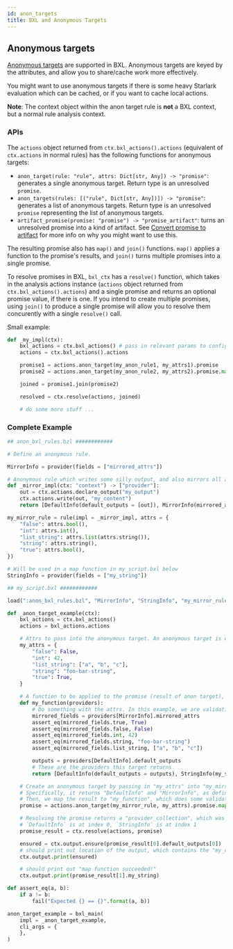 ```yaml
---
id: anon_targets
title: BXL and Anonymous Targets
---
```


## Anonymous targets

[Anonymous targets](../rule_authors/anon_targets.md) are supported in BXL. Anonymous targets are keyed by the attributes, and allow you to share/cache work more effectively.

You might want to use anonymous targets if there is some heavy Starlark evaluation which can be cached, or if you want to cache local actions.

**Note**: The context object within the anon target rule is **not** a BXL context, but a normal rule analysis context.

### APIs

The `actions` object returned from `ctx.bxl_actions().actions` (equivalent of `ctx.actions` in normal rules) has the following functions for anonymous targets:

* `anon_target(rule: "rule", attrs: Dict[str, Any]) -> "promise"`: generates a single anonymous target. Return type is an unresolved `promise`.
* `anon_targets(rules: [("rule", Dict[str, Any])]) -> "promise"`: generates a list of anonymous targets. Return type is an unresolved `promise` representing the list of anonymous targets.
* `artifact_promise(promise: "promise") -> "promise_artifact"`: turns an unresolved promise into a kind of artifact. See [Convert promise to artifact](../rule_authors/anon_targets.md#convert-promise-to-artifact) for more info on why you might want to use this.

The resulting promise also has `map()` and `join()` functions. `map()` applies a function to the promise's results, and `join()` turns multiple promises into a single promise.

To resolve promises in BXL, `bxl_ctx` has a `resolve()` function, which takes in the analysis actions instance (`actions` object returned from `ctx.bxl_actions().actions`) and a single promise and returns an optional promise value, if there is one. If you intend to create multiple promises, using `join()` to produce a single promise will allow you to resolve them concurently with a single `resolve()` call.

Small example:

```python
def _my_impl(ctx):
    bxl_actions = ctx.bxl_actions() # pass in relevant params to configure the execution platform resolution
    actions = ctx.bxl_actions().actions

    promise1 = actions.anon_target(my_anon_rule1, my_attrs1).promise
    promise2 = actions.anon_target(my_anon_rule2, my_attrs2).promise.map(my_map_function)

    joined = promise1.join(promise2)

    resolved = ctx.resolve(actions, joined)

    # do some more stuff ...
```

### Complete Example

```python
## anon_bxl_rules.bzl ############

# Define an anonymous rule.

MirrorInfo = provider(fields = ["mirrored_attrs"])

# Anonymous rule which writes some silly output, and also mirrors all attributes received
def _mirror_impl(ctx: "context") -> ["provider"]:
    out = ctx.actions.declare_output("my_output")
    ctx.actions.write(out, "my_content")
    return [DefaultInfo(default_outputs = [out]), MirrorInfo(mirrored_attrs = ctx.attrs)]

my_mirror_rule = rule(impl = _mirror_impl, attrs = {
    "false": attrs.bool(),
    "int": attrs.int(),
    "list_string": attrs.list(attrs.string()),
    "string": attrs.string(),
    "true": attrs.bool(),
})

# Will be used in a map function in my_script.bxl below
StringInfo = provider(fields = ["my_string"])

## my_script.bxl ############

load(":anon_bxl_rules.bzl", "MirrorInfo", "StringInfo", "my_mirror_rule")

def _anon_target_example(ctx):
    bxl_actions = ctx.bxl_actions()
    actions = bxl_actions.actions

    # Attrs to pass into the anonymous target. An anonymous target is defined by the hash of its attributes
    my_attrs = {
        "false": False,
        "int": 42,
        "list_string": ["a", "b", "c"],
        "string": "foo-bar-string",
        "true": True,
    }

    # A function to be applied to the promise (result of anon target), producing a promise with the resulting value.
    def my_function(providers):
        # Do something with the attrs. In this example, we are validating that the attrs are what we expect.
        mirrored_fields = providers[MirrorInfo].mirrored_attrs
        assert_eq(mirrored_fields.true, True)
        assert_eq(mirrored_fields.false, False)
        assert_eq(mirrored_fields.int, 42)
        assert_eq(mirrored_fields.string, "foo-bar-string")
        assert_eq(mirrored_fields.list_string, ["a", "b", "c"])

        outputs = providers[DefaultInfo].default_outputs
        # These are the providers this target returns
        return [DefaultInfo(default_outputs = outputs), StringInfo(my_string = "map function succeeded!")]

    # Create an anonymous target by passing in "my_attrs" into "my_mirror_rule", and returns providers.
    # Specifically, it returns "DefaultInfo" and "MirrorInfo", as defined in "my_mirror_rule"
    # Then, we map the result to "my_function", which does some validation
    promise = actions.anon_target(my_mirror_rule, my_attrs).promise.map(my_function)

    # Resolving the promise returns a "provider_collection", which was defined by "my_function" above.
    # `DefaultInfo` is at index 0, `StringInfo` is at index 1
    promise_result = ctx.resolve(actions, promise)

    ensured = ctx.output.ensure(promise_result[0].default_outputs[0])
    # should print out location of the output, which contains the "my_content" string as defined in anon_bxl_rules.bzl above
    ctx.output.print(ensured)

    # should print out "map function succeeded!"
    ctx.output.print(promise_result[1].my_string)

def assert_eq(a, b):
    if a != b:
        fail("Expected {} == {}".format(a, b))

anon_target_example = bxl_main(
    impl = _anon_target_example,
    cli_args = {
    },
)
```
